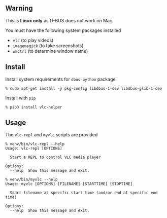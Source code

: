 ## Warning

This is **Linux only** as D-BUS does not work on Mac.

You must have the following system packages installed

- `vlc` (to play videos)
- `imagemagick` (to take screenshots)
- `wmctrl` (to determine window name)

## Install

Install system requirements for `dbus-python` package

```
% sudo apt-get install -y pkg-config libdbus-1-dev libdbus-glib-1-dev
```

Install with `pip`

```
% pip3 install vlc-helper
```

## Usage

The `vlc-repl` and `myvlc` scripts are provided

```
% venv/bin/vlc-repl --help
Usage: vlc-repl [OPTIONS]

  Start a REPL to control VLC media player

Options:
  --help  Show this message and exit.

% venv/bin/myvlc --help
Usage: myvlc [OPTIONS] [FILENAME] [STARTTIME] [STOPTIME]

  Start filename at specific start time (and/or end at specific end time)

Options:
  --help  Show this message and exit.
```

